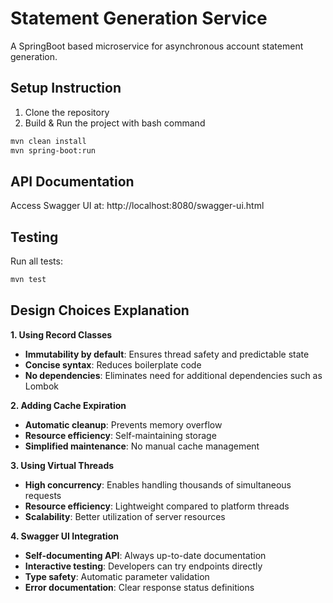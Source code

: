 # Statement Generation Service

A SpringBoot based microservice for asynchronous account statement generation.

## Setup Instruction

1. Clone the repository
2. Build & Run the project with bash command
```bash
mvn clean install
mvn spring-boot:run
```

## API Documentation
Access Swagger UI at: http://localhost:8080/swagger-ui.html

## Testing
Run all tests:
```bash
mvn test
```

## Design Choices Explanation

**1. Using Record Classes**
- **Immutability by default**: Ensures thread safety and predictable state
- **Concise syntax**: Reduces boilerplate code
- **No dependencies**: Eliminates need for additional dependencies such as Lombok

**2. Adding Cache Expiration**
- **Automatic cleanup**: Prevents memory overflow
- **Resource efficiency**: Self-maintaining storage
- **Simplified maintenance**: No manual cache management

**3. Using Virtual Threads**
- **High concurrency**: Enables handling thousands of simultaneous requests
- **Resource efficiency**: Lightweight compared to platform threads
- **Scalability**: Better utilization of server resources

**4. Swagger UI Integration**
- **Self-documenting API**: Always up-to-date documentation
- **Interactive testing**: Developers can try endpoints directly
- **Type safety**: Automatic parameter validation
- **Error documentation**: Clear response status definitions